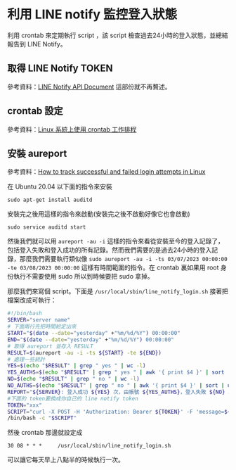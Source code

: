 # 利用 LINE notify 監控登入狀態

利用 crontab 來定期執行 script ，該 script 檢查過去24小時的登入狀態，並總結報告到 LINE Notify。

## 取得 LINE Notify TOKEN
參考資料：[LINE Notify API Document](https://notify-bot.line.me/doc/en/)
這部份就不再贅述。

## crontab 設定
參考資料：[Linux 系統上使用 crontab 工作排程](https://blog.gtwang.org/linux/linux-crontab-cron-job-tutorial-and-examples/)

## 安裝 aureport

參考資料：[How to track successful and failed login attempts in Linux](https://www.2daygeek.com/check-track-successful-failed-login-attempts-linux/)

在 Ubuntu 20.04 以下面的指令來安裝

```
sudo apt-get install auditd
```

安裝完之後用這樣的指令來啟動(安裝完之後不啟動好像它也會啟動)

```
sudo service auditd start
```

然後我們就可以用 `aureport -au -i` 這樣的指令來看從安裝至今的登入記錄了，包括登入失敗和登入成功的所有記錄。然而我們需要的是過去24小時的登入記錄，那麼我們需要執行類似像 `sudo aureport -au -i -ts 03/07/2023 00:00:00 -te 03/08/2023 00:00:00` 這樣有時間範圍的指令。在 crontab 裏如果用 root 身份執行不需要使用 sudo 所以到時候要把 sudo 拿掉。

那麼我們來寫個 script。下面是 `/usr/local/sbin/line_notify_login.sh` 接著把檔案改成可執行：

```bash
#!/bin/bash
SERVER="server name"
# 下面兩行先把時間給定出來
START="$(date --date="yesterday" +"%m/%d/%Y") 00:00:00"
END="$(date --date="yesterday" +"%m/%d/%Y") 00:00:00"
# 取得 aureport 並存入 RESULT
RESULT=$(aureport -au -i -ts ${START} -te ${END})
# 處理一些統計
YES=$(echo "$RESULT" | grep " yes " | wc -l)
YES_AUTHS=$(echo "$RESULT" | grep " yes " | awk '{ print $4 }' | sort | uniq | sed ':a; N; $!ba; s/\n/,/g')
NO=$(echo "$RESULT" | grep " no " | wc -l)
NO_AUTHS=$(echo "$RESULT" | grep " no " | awk '{ print $4 }' | sort | uniq | sed ':a; N; $!ba; s/\n/,/g')
REPORT="${SERVER}: 登入成功 ${YES} 次，由帳號 ${YES_AUTHS}，登入失敗 ${NO} 次，由帳號 ${NO_AUTHS}"
#下面的 token要換成你自己的 line notify token
TOKEN="xxx"
SCRIPT="curl -X POST -H 'Authorization: Bearer ${TOKEN}' -F 'message=${REPORT}' https://notify-api.line.me/api/notify"
/bin/bash -c "$SCRIPT"
```

然後 crontab 那邊就設定成
```
30 08 * * *     /usr/local/sbin/line_notify_login.sh
```
可以讓它每天早上八點半的時候執行一次。
